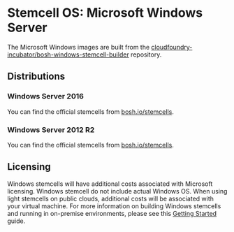 # Stemcell OS: Microsoft Windows Server

The Microsoft Windows images are built from the [cloudfoundry-incubator/bosh-windows-stemcell-builder](https://github.com/cloudfoundry-incubator/bosh-windows-stemcell-builder) repository.


## Distributions

### Windows Server 2016

You can find the official stemcells from [bosh.io/stemcells](https://bosh.io/stemcells#windows2016).


### Windows Server 2012 R2

You can find the official stemcells from [bosh.io/stemcells](https://bosh.io/stemcells#windows2012R2).


## Licensing

Windows stemcells will have additional costs associated with Microsoft licensing. Windows stemcell do not include actual Windows OS. When using light stemcells on public clouds, additional costs will be associated with your virtual machine. For more information on building Windows stemcells and running in on-premise environments, please see this [Getting Started](https://github.com/cloudfoundry-incubator/bosh-windows-stemcell-builder/wiki/BOSH-Windows-Getting-Started-Guide) guide.
